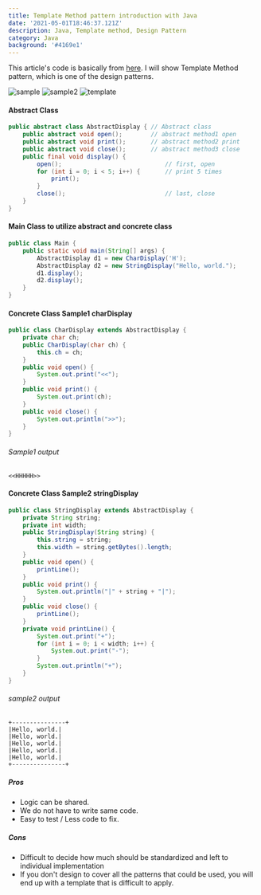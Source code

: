 ```yaml
---
title: Template Method pattern introduction with Java
date: '2021-05-01T18:46:37.121Z'
description: Java, Template method, Design Pattern
category: Java
background: '#4169e1'
---
```


This article's code is basically from [here](https://books.rakuten.co.jp/rb/1683430/?l-id=search-c-item-text-01).
I will show Template Method pattern, which is one of the design patterns.

<!-- <img width="700" alt="sample.png" src="./assets/img/sample.png"> -->

![sample](/assets/img/sample.png)
![sample2](/assets/img/sample2.png)
![template](/assets/img/template.png)

#### Abstract Class

```java
public abstract class AbstractDisplay { // Abstract class
    public abstract void open();        // abstract method1 open
    public abstract void print();       // abstract method2 print
    public abstract void close();       // abstract method3 close
    public final void display() {
        open();                             // first, open
        for (int i = 0; i < 5; i++) {       // print 5 times
            print();
        }
        close();                            // last, close
    }
}

```

#### Main Class to utilize abstract and concrete class

```java
public class Main {
    public static void main(String[] args) {
        AbstractDisplay d1 = new CharDisplay('H');
        AbstractDisplay d2 = new StringDisplay("Hello, world.");
        d1.display();
        d2.display();
    }
}

```

#### Concrete Class Sample1 charDisplay

```java
public class CharDisplay extends AbstractDisplay {
    private char ch;
    public CharDisplay(char ch) {
        this.ch = ch;
    }
    public void open() {
        System.out.print("<<");
    }
    public void print() {
        System.out.print(ch);
    }
    public void close() {
        System.out.println(">>");
    }
}

```

###### Sample1 output

```
<<HHHHH>>
```

#### Concrete Class Sample2 stringDisplay

```java
public class StringDisplay extends AbstractDisplay {
    private String string;
    private int width;
    public StringDisplay(String string) {
        this.string = string;
        this.width = string.getBytes().length;
    }
    public void open() {
        printLine();
    }
    public void print() {
        System.out.println("|" + string + "|");
    }
    public void close() {
        printLine();
    }
    private void printLine() {
        System.out.print("+");
        for (int i = 0; i < width; i++) {
            System.out.print("-");
        }
        System.out.println("+");
    }
}

```

###### sample2 output

```
+---------------+
|Hello, world.|
|Hello, world.|
|Hello, world.|
|Hello, world.|
|Hello, world.|
+---------------+
```

##### Pros

-   Logic can be shared.
-   We do not have to write same code.
-   Easy to test / Less code to fix.

##### Cons

-   Difficult to decide how much should be standardized and left to individual implementation
-   If you don't design to cover all the patterns that could be used, you will end up with a template that is difficult to apply.
